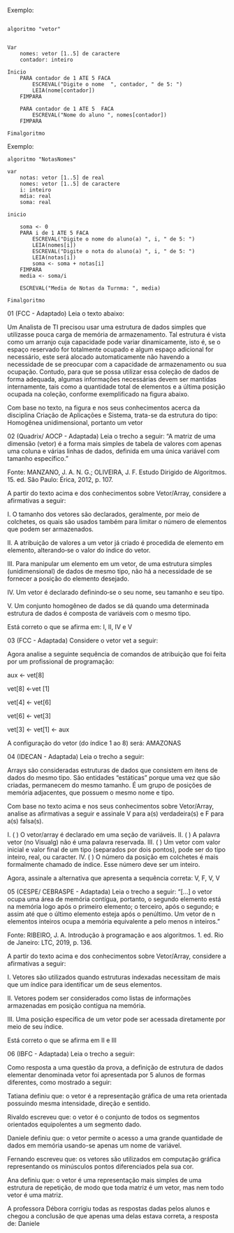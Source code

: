 Exemplo:

```

algoritmo "vetor"


Var
	nomes: vetor [1..5] de caractere
	contador: inteiro

Inicio
	PARA contador de 1 ATE 5 FACA
		ESCREVAL("Digite o nome  ", contador, " de 5: ")
		LEIA(nome[contador])
	FIMPARA

	PARA contador de 1 ATE 5  FACA
		ESCREVAL("Nome do aluno ", nomes[contador])
	FIMPARA

Fimalgoritmo

```


Exemplo:

```
algoritmo "NotasNomes"

var
	notas: vetor [1..5] de real
	nomes: vetor [1..5] de caractere
	i: inteiro
	mdia: real
	soma: real

inicio

	soma <- 0
	PARA i de 1 ATE 5 FACA
		ESCREVAL("Digite o nome do aluno(a) ", i, " de 5: ")
		LEIA(nomes[i])
		ESCREVAL("Digite o nota do aluno(a) ", i, " de 5: ")
		LEIA(notas[i])
		soma <- soma + notas[i]
	FIMPARA
	media <- soma/i

	ESCREVAL("Media de Notas da Turnma: ", media)

Fimalgoritmo

```


01
(FCC - Adaptado) Leia o texto abaixo:

Um Analista de TI precisou usar uma estrutura de dados simples que utilizasse pouca carga de memória de armazenamento. Tal estrutura é vista como um arranjo cuja capacidade pode variar dinamicamente, isto é, se o espaço reservado for totalmente ocupado e algum espaço adicional for necessário, este será alocado automaticamente não havendo a necessidade de se preocupar com a capacidade de armazenamento ou sua ocupação. Contudo, para que se possa utilizar essa coleção de dados de forma adequada, algumas informações necessárias devem ser mantidas internamente, tais como a quantidade total de elementos e a última posição ocupada na coleção, conforme exemplificado na figura abaixo.


​Com base no texto, na figura e nos seus conhecimentos acerca da disciplina Criação de Aplicações e Sistema, trata-se da estrutura do tipo:
Homogênea unidimensional, portanto um vetor


02
(Quadrix/ AOCP - Adaptada) Leia o trecho a seguir:
“A matriz de uma dimensão (vetor) é a forma mais simples de tabela de valores com apenas uma coluna e várias linhas de dados, definida em uma única variável com tamanho específico.”

Fonte: MANZANO, J. A. N. G.; OLIVEIRA, J. F. Estudo Dirigido de Algoritmos. 15. ed. São Paulo: Érica, 2012, p. 107.

A partir do texto acima e dos conhecimentos sobre Vetor/Array, considere a afirmativas a seguir:

I. O tamanho dos vetores são declarados, geralmente, por meio de colchetes, os quais são usados também para limitar o número de elementos que podem ser armazenados.

II. A atribuição de valores a um vetor já criado é procedida de elemento em elemento, alterando‐se o valor do índice do vetor.

III. Para manipular um elemento em um vetor, de uma estrutura simples (unidimensional) de dados de mesmo tipo, não há a necessidade de se fornecer a posição do elemento desejado.

IV. Um vetor é declarado definindo‐se o seu nome, seu tamanho e seu tipo.

V. Um conjunto homogêneo de dados se dá quando uma determinada estrutura de dados é composta de variáveis com o mesmo tipo.

Está correto o que se afirma em:
I, II, IV e V


03
​(FCC - Adaptada) Considere o vetor vet a seguir:​

Agora analise a seguinte sequência de comandos de atribuição que foi feita por um profissional de programação:

aux ← vet[8]

vet[8] ←vet [1]

vet[4] ← vet[6]

vet[6] ← vet[3]

vet[3] ← vet[1] ← aux

A configuração do vetor (do índice 1 ao 8) será:
​AMAZONAS


04
(IDECAN - Adaptada) Leia o trecho a seguir:

Arrays são consideradas estruturas de dados que consistem em itens de dados do mesmo tipo. São entidades “estáticas” porque uma vez que são criadas, permanecem do mesmo tamanho. É um grupo de posições de memória adjacentes, que possuem o mesmo nome e tipo.

Com base no texto acima e nos seus conhecimentos sobre Vetor/Array, analise as afirmativas a seguir e assinale V para a(s) verdadeira(s) e F para a(s) falsa(s).

I. ( ) O vetor/array é declarado em uma seção de variáveis.
II. ( ) A palavra vetor (no Visualg) não é uma palavra reservada.
III. ( ) Um vetor com valor inicial e valor final de um tipo (separados por dois pontos), pode ser do tipo inteiro, real, ou caracter.
IV. ( ) O número da posição em colchetes é mais formalmente chamado de índice. Esse número deve ser um inteiro.

Agora, assinale a alternativa que apresenta a sequência correta:
​V, F, V, V


05
(CESPE/ CEBRASPE - Adaptada) Leia o trecho a seguir:
“[…] o vetor ocupa uma área de memória contígua, portanto, o segundo elemento está na memória logo após o primeiro elemento; o terceiro, após o segundo; e assim até que o último elemento esteja após o penúltimo. Um vetor de n elementos inteiros ocupa a memória equivalente a pelo menos n inteiros.”

Fonte: RIBEIRO, J. A. Introdução à programação e aos algoritmos. 1. ed. Rio de Janeiro: LTC, 2019, p. 136.

A partir do texto acima e dos conhecimentos sobre Vetor/Array, considere a afirmativas a seguir:

I. Vetores são utilizados quando estruturas indexadas necessitam de mais que um índice para identificar um de seus elementos.

II. Vetores podem ser considerados como listas de informações armazenadas em posição contígua na memória.

III. Uma posição específica de um vetor pode ser acessada diretamente por meio de seu índice.

Está correto o que se afirma em
​II e III


06
(IBFC - Adaptada) Leia o trecho a seguir:

Como resposta a uma questão da prova, a definição de estrutura de dados elementar denominada vetor foi apresentada por 5 alunos de formas diferentes, como mostrado a seguir:

Tatiana definiu que: o vetor é a representação gráfica de uma reta orientada possuindo mesma intensidade, direção e sentido.

Rivaldo escreveu que: o vetor é o conjunto de todos os segmentos orientados equipolentes a um segmento dado.

Daniele definiu que: o vetor permite o acesso a uma grande quantidade de dados em memória usando-se apenas um nome de variável.

Fernando escreveu que: os vetores são utilizados em computação gráfica representando os minúsculos pontos diferenciados pela sua cor.

Ana definiu que: o vetor é uma representação mais simples de uma estrutura de repetição, de modo que toda matriz é um vetor, mas nem todo vetor é uma matriz.

A professora Débora corrigiu todas as respostas dadas pelos alunos e chegou a conclusão de que apenas uma delas estava correta, a resposta de:
​​​Daniele